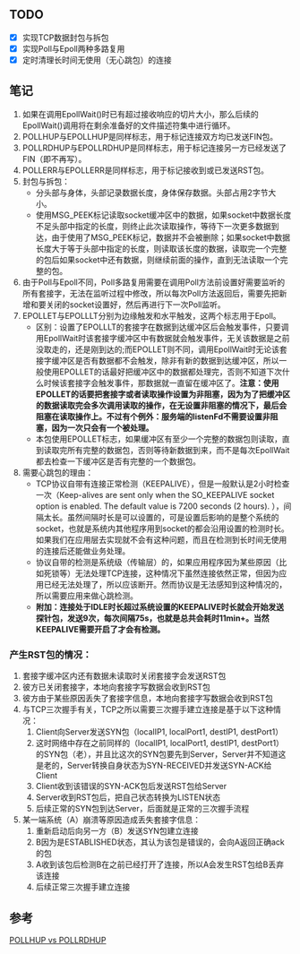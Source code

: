 ## TODO
- [x] 实现TCP数据封包与拆包
- [x] 实现Poll与Epoll两种多路复用
- [x] 定时清理长时间无使用（无心跳包）的连接

## 笔记
1. 如果在调用EpollWait()时已有超过接收响应的切片大小，那么后续的EpollWait()调用将在剩余准备好的文件描述符集中进行循环。
2. POLLHUP与EPOLLHUP是同样标志，用于标记连接双方均已发送FIN包。
3. POLLRDHUP与EPOLLRDHUP是同样标志，用于标记连接另一方已经发送了FIN（即不再写）。
4. POLLERR与EPOLLERR是同样标志，用于标记接收到或已发送RST包。
5. 封包与拆包：
   - 分头部与身体，头部记录数据长度，身体保存数据。头部占用2字节大小。
   - 使用MSG_PEEK标记读取socket缓冲区中的数据，如果socket中数据长度不足头部中指定的长度，则终止此次读取操作，等待下一次更多数据到达，由于使用了MSG_PEEK标记，数据并不会被删除；如果socket中数据长度大于等于头部中指定的长度，则读取该长度的数据，读取完一个完整的包后如果socket中还有数据，则继续前面的操作，直到无法读取一个完整的包。
6. 由于Poll与Epoll不同，Poll多路复用需要在调用Poll方法前设置好需要监听的所有套接字，无法在监听过程中修改，所以每次Poll方法返回后，需要先把新增和要关闭的socket设置好，然后再进行下一次Poll监听。
7. EPOLLET与EPOLLLT分别为边缘触发和水平触发，这两个标志用于Epoll。
   - 区别：设置了EPOLLLT的套接字在数据到达缓冲区后会触发事件，只要调用EpollWait时该套接字缓冲区中有数据就会触发事件，无关该数据是之前没取走的，还是刚到达的;而EPOLLET则不同，调用EpollWait时无论该套接字缓冲区是否有数据都不会触发，除非有新的数据到达缓冲区，所以一般使用EPOLLET的话最好把缓冲区中的数据都处理完，否则不知道下次什么时候该套接字会触发事件，那数据就一直留在缓冲区了。**注意：使用EPOLLET的话要把套接字或者读取操作设置为非阻塞，因为为了把缓冲区的数据读取完会多次调用读取的操作，在无设置非阻塞的情况下，最后会阻塞在读取操作上。不过有个例外：服务端的listenFd不需要设置非阻塞，因为一次只会有一个被处理。**
   - 本包使用EPOLLET标志，如果缓冲区有至少一个完整的数据包则读取，直到读取完所有完整的数据包，否则等待新数据到来，而不是每次EpollWait都去检查一下缓冲区是否有完整的一个数据包。
8. 需要心跳包的理由：
   - TCP协议自带有连接正常检测（KEEPALIVE），但是一般默认是2小时检查一次（Keep-alives are sent only when the SO_KEEPALIVE socket option is enabled. The default  value  is  7200 seconds  (2  hours). ），间隔太长。虽然间隔时长是可以设置的，可是设置后影响的是整个系统的socket，也就是系统内其他程序用到socket的都会沿用设置的检测时长。如果我们在应用层去实现就不会有这种问题，而且在检测到长时间无使用的连接后还能做业务处理。
   - 协议自带的检测是系统级（传输层）的，如果应用程序因为某些原因（比如死锁等）无法处理TCP连接，这种情况下虽然连接依然正常，但因为应用已经无法处理了，所以应该断开。然而协议是无法感知到这种情况的，所以需要应用来做心跳检测。
   - **附加：连接处于IDLE时长超过系统设置的KEEPALIVE时长就会开始发送探针包，发送9次，每次间隔75s，也就是总共会耗时11min+。当然KEEPALIVE需要开启了才会有检测。**

### 产生RST包的情况：
1. 套接字缓冲区内还有数据未读取时关闭套接字会发送RST包
2. 彼方已关闭套接字，本地向套接字写数据会收到RST包
3. 彼方由于某些原因丢失了套接字信息，本地向套接字写数据会收到RST包
4. 与TCP三次握手有关，TCP之所以需要三次握手建立连接是基于以下这种情况：
   1. Client向Server发送SYN包（localIP1, localPort1, destIP1, destPort1）
   2. 这时网络中存在之前同样的（localIP1, localPort1, destIP1, destPort1）的SYN包（老），并且比这次的SYN包要先到Server，Server并不知道这是老的，Server转换自身状态为SYN-RECEIVED并发送SYN-ACK给Client
   3. Client收到该错误的SYN-ACK包后发送RST包给Server
   4. Server收到RST包后，把自己状态转换为LISTEN状态
   5. 后续正常的SYN包到达Server，后面就是正常的三次握手流程
5. 某一端系统（A）崩溃等原因造成丢失套接字信息：
   1. 重新启动后向另一方（B）发送SYN包建立连接
   2. B因为是ESTABLISHED状态，其认为该包是错误的，会向A返回正确ack的包
   3. A收到该包后检测B在之前已经打开了连接，所以A会发生RST包给B丢弃该连接
   4. 后续正常三次握手建立连接

## 参考
[POLLHUP vs POLLRDHUP](https://stackoverflow.com/questions/56177060/pollhup-vs-pollrdhup)